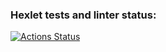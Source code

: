 ### Hexlet tests and linter status:
[![Actions Status](https://github.com/VikkyAblaeva/frontend-project-lvl1/workflows/hexlet-check/badge.svg)](https://github.com/VikkyAblaeva/frontend-project-lvl1/actions)